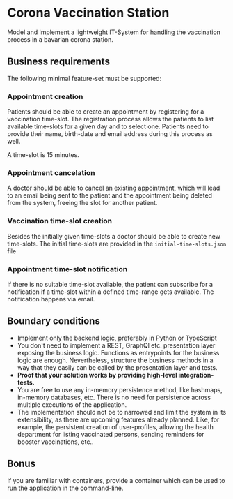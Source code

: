 # Corona Vaccination Station

Model and implement a lightweight IT-System for handling the vaccination process in a bavarian corona station.

## Business requirements

The following minimal feature-set must be supported:

### Appointment creation

Patients should be able to create an appointment by registering for a vaccination time-slot. The registration process allows the patients to list available time-slots for a given day and to select one. Patients need to provide their name, birth-date and email address during this process as well.

A time-slot is 15 minutes.

### Appointment cancelation

A doctor should be able to cancel an existing appointment, which will lead to an email being sent to the patient and the appointment being deleted from the system, freeing the slot for another patient.

### Vaccination time-slot creation

Besides the initially given time-slots a doctor should be able to create new time-slots. The initial time-slots are provided in the `initial-time-slots.json` file

### Appointment time-slot notification

If there is no suitable time-slot available, the patient can subscribe for a notification if a time-slot within a defined time-range gets available. The notification happens via email.

## Boundary conditions

- Implement only the backend logic, preferably in Python or  TypeScript
- You don't need to implement a REST, GraphQl etc. presentation layer exposing the business logic. Functions as entrypoints for the business logic are enough. Nevertheless, structure the business methods in a way that they easily can be called by the presentation layer and tests.
- **Proof that your solution works by providing high-level integration-tests.**
- You are free to use any in-memory persistence method, like hashmaps, in-memory databases, etc. There is no need for persistence across multiple executions of the application.
- The implementation should not be to narrowed and limit the system in its extensibility, as there are upcoming features already planned. Like, for example, the persistent creation of user-profiles, allowing the health department for listing vaccinated persons, sending reminders for booster vaccinations, etc..

## Bonus

If you are familiar with containers, provide a container which can be used to run the application in the command-line.
